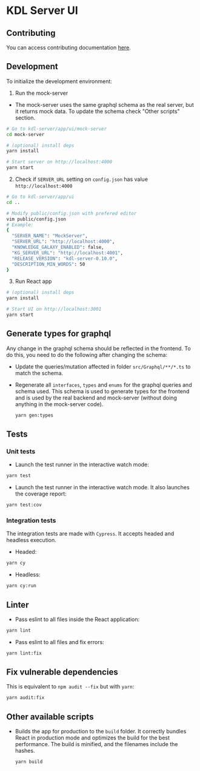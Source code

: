 # KDL Server UI

## Contributing

You can access contributing documentation [here](./docs/contributing.md).

## Development

To initialize the development environment:

1. Run the mock-server

- The mock-server uses the same graphql schema as the real server, but it
  returns mock data. To update the schema check "Other scripts" section.

```bash
# Go to kdl-server/app/ui/mock-server
cd mock-server

# (optional) install deps
yarn install

# Start server on http://localhost:4000
yarn start
```

2. Check if `SERVER_URL` setting on `config.json` has value `http://localhost:4000`

```bash
# Go to kdl-server/app/ui
cd ..

# Modify public/config.json with prefered editor
vim public/config.json
# Example:
{
  "SERVER_NAME": "MockServer",
  "SERVER_URL": "http://localhost:4000",
  "KNOWLEDGE_GALAXY_ENABLED": false,
  "KG_SERVER_URL": "http://localhost:4001",
  "RELEASE_VERSION": "kdl-server-0.10.0",
  "DESCRIPTION_MIN_WORDS": 50
}

```

3. Run React app

```bash
# (optional) install deps
yarn install

# Start UI on http://localhost:3001
yarn start
```

## Generate types for graphql

Any change in the graphql schema should be reflected in the frontend. To do
this, you need to do the following after changing the schema:

- Update the queries/mutation affected in folder `src/Graphql/**/*.ts` to match
  the schema.
- Regenerate all `interfaces`, `types` and `enums` for the graphql queries and
  schema used. This schema is used to generate types for the frontend and is
  used by the real backend and mock-server (without doing anything in the
  mock-server code).

  ```bash
  yarn gen:types
  ```

## Tests

### Unit tests

- Launch the test runner in the interactive watch mode:

```bash
yarn test
```

- Launch the test runner in the interactive watch mode. It also launches the coverage report:

```bash
yarn test:cov
```

### Integration tests

The integration tests are made with `Cypress`. It accepts headed and headless execution.

- Headed:

```bash
yarn cy
```

- Headless:

```bash
yarn cy:run
```

## Linter

- Pass eslint to all files inside the React application:

```bash
yarn lint
```

- Pass eslint to all files and fix errors:

```bash
yarn lint:fix
```

## Fix vulnerable dependencies

This is equivalent to `npm audit --fix` but with `yarn`:

```bash
yarn audit:fix
```

## Other available scripts

- Builds the app for production to the `build` folder. It correctly bundles
  React in production mode and optimizes the build for the best performance. The
  build is minified, and the filenames include the hashes.

  ```bash
  yarn build
  ```
